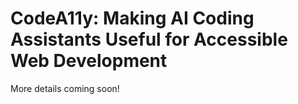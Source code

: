 # CodeA11y: Making AI Coding Assistants Useful for Accessible Web Development

More details coming soon!
